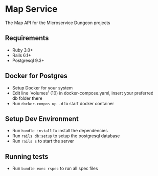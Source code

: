 # Map Service

The Map API for the Microservice Dungeon projects

## Requirements

- Ruby 3.0+
- Rails 6.1+
- Postgresql 9.3+

## Docker for Postgres

- Setup Docker for your system
- Edit line 'volumes' (10) in docker-compose.yaml, insert your preferred db folder there
- Run `docker-compos up -d` to start docker container

## Setup Dev Environment

- Run `bundle install` to install the dependencies
- Run `rails db:setup` to setup the postgresql database
- Run `rails s` to start the server

## Running tests

- Run `bundle exec rspec` to run all spec files
